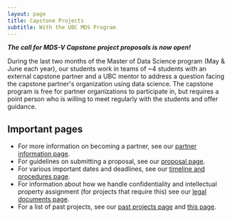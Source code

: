 ```yaml
---
layout: page
title: Capstone Projects
subtitle: With the UBC MDS Program
---
```


**_The call for MDS-V Capstone project proposals is now open!_**

During the last two months of the Master of Data Science program (May & June each year), our students work in teams of ~4 students with an external capstone partner and a UBC mentor to address a question facing the capstone partner's organization using data science. The capstone program is free for partner organizations to participate in, but requires a point person who is willing to meet regularly with the students and offer guidance.

## Important pages

- For more information on becoming a partner, see our [partner information page](/capstone/partner_info).
- For guidelines on submitting a proposal, see our [proposal page](/capstone/proposal).
- For various important dates and deadlines, see our [timeline and procedures page](/capstone/timeline).
- For information about how we handle confidentiality and intellectual property assignment (for projects that require this) see our [legal documents page](/capstone/guide-to-mutual-nda-ip/).
- For a list of past projects, see our [past projects page](/capstone/past_projects) and [this page](https://masterdatascience.ubc.ca/why-ubc/partners).
